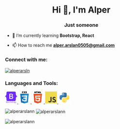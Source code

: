 <h1 align="center">Hi 👋, I'm Alper</h1>
<h3 align="center">Just someone</h3>

- 🌱 I’m currently learning **Bootstrap, React**

- 📫 How to reach me **alper.arslan0505@gmail.com**

<h3 align="left">Connect with me:</h3>
<p align="left">
<a href="https://linkedin.com/in/alperarsln" target="blank"><img align="center" src="https://raw.githubusercontent.com/rahuldkjain/github-profile-readme-generator/master/src/images/icons/Social/linked-in-alt.svg" alt="alperarsln" height="30" width="40" /></a>
</p>

<h3 align="left">Languages and Tools:</h3>
<p align="left"> <a href="https://getbootstrap.com" target="_blank" rel="noreferrer"> <img src="https://raw.githubusercontent.com/devicons/devicon/master/icons/bootstrap/bootstrap-plain-wordmark.svg" alt="bootstrap" width="40" height="40"/> </a> <a href="https://www.w3schools.com/css/" target="_blank" rel="noreferrer"> <img src="https://raw.githubusercontent.com/devicons/devicon/master/icons/css3/css3-original-wordmark.svg" alt="css3" width="40" height="40"/> </a> <a href="https://www.w3.org/html/" target="_blank" rel="noreferrer"> <img src="https://raw.githubusercontent.com/devicons/devicon/master/icons/html5/html5-original-wordmark.svg" alt="html5" width="40" height="40"/> </a> <a href="https://developer.mozilla.org/en-US/docs/Web/JavaScript" target="_blank" rel="noreferrer"> <img src="https://raw.githubusercontent.com/devicons/devicon/master/icons/javascript/javascript-original.svg" alt="javascript" width="40" height="40"/> </a> <a href="https://www.python.org" target="_blank" rel="noreferrer"> <img src="https://raw.githubusercontent.com/devicons/devicon/master/icons/python/python-original.svg" alt="python" width="40" height="40"/> </a>

<p><img align="left" src="https://github-readme-stats.vercel.app/api/top-langs?username=alperarslann&show_icons=true&locale=en&layout=compact" alt="alperarslann" /></p>

<p>&nbsp;<img align="center" src="https://github-readme-stats.vercel.app/api?username=alperarslann&show_icons=true&locale=en" alt="alperarslann" /></p>

<p><img align="center" src="https://github-readme-streak-stats.herokuapp.com/?user=alperarslann&" alt="alperarslann" /></p>
